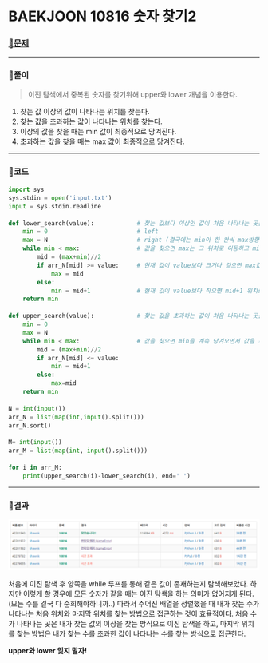 # BAEKJOON 10816 숫자 찾기2

### [🏸문제](https://www.acmicpc.net/problem/10816) 

<hr>



### 💊풀이

> 이진 탐색에서 중복된 숫자를 찾기위해 upper와 lower 개념을 이용한다.

1. 찾는 값 이상의 값이 나타나는 위치를 찾는다.
2. 찾는 값을 초과하는 값이 나타나는 위치를 찾는다.
3. 이상의 값을 찾을 때는 min 값이 최종적으로 당겨진다.
4. 초과하는 값을 찾을 때는 max 값이 최종적으로 당겨진다. 

<hr>





### 📌코드

```python
import sys
sys.stdin = open('input.txt')
input = sys.stdin.readline

def lower_search(value):            # 찾는 값보다 이상인 값이 처음 나타나는 곳을 찾는다.
    min = 0                         # left
    max = N                         # right (결국에는 min이 한 칸씩 max방향으로 딸려오면서 위치를 파악하니까 max의 범위는 N까지)
    while min < max:                # 값을 찾으면 max는 그 위치로 이동하고 min을 계속 당겨오면서 값이 처음 나타나는 곳을 찾는다.
        mid = (max+min)//2
        if arr_N[mid] >= value:     # 현재 값이 value보다 크거나 같으면 max값을 당겨옴 (제일 처음 위치로 점점 이동)
            max = mid
        else:
            min = mid+1             # 현재 값이 value보다 작으면 mid+1 위치로 min 값을 이동
    return min

def upper_search(value):            # 찾는 값을 초과하는 값이 처음 나타나는 곳을 찾는다.
    min = 0
    max = N
    while min < max:                # 값을 찾으면 min을 계속 당겨오면서 값을 초과하는 순간 max만 계속해서 당겨와진다. 결국 교차되는 순간 종료
        mid = (max+min)//2
        if arr_N[mid] <= value:
            min = mid+1
        else:
            max=mid
    return min

N = int(input())
arr_N = list(map(int,input().split()))
arr_N.sort()

M= int(input())
arr_M = list(map(int, input().split()))

for i in arr_M:
    print(upper_search(i)-lower_search(i), end=' ')

```

<hr>





### 🛀결과

![image-20220421232307941](readme.assets/image-20220421232307941.png)

처음에 이진 탐색 후 양쪽을 while 루프를 통해 같은 값이 존재하는지 탐색해보았다. 하지만 이렇게 할 경우에 모든 숫자가 같을 때는 이진 탐색을 하는 의미가 없어지게 된다.(모든 수를 결국 다 순회해야하니까..) 따라서 주어진 배열을 정렬했을 때 내가 찾는 수가 나타나는 처음 위치와 마지막 위치를 찾는 방법으로 접근하는 것이 효율적이다. 처음 수가 나타나는 곳은 내가 찾는 값의 이상을 찾는 방식으로 이진 탐색을 하고, 마지막 위치를 찾는 방법은 내가 찾는 수를 초과한 값이 나타나는 수를 찾는 방식으로 접근한다.

**upper와 lower 잊지 말자!**